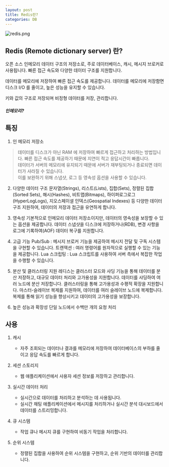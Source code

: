 ```yaml
---
layout: post
title: Redis란?
categories: DB
---
```




![redis.png](https://github.com/user-attachments/assets/d8ce2343-8f9b-44b8-a9e5-2530f8fa6606)

## Redis (Remote dictionary server) 란?

오픈 소스 인메모리 데이터 구조의 저장소로, 주로 데이터베이스, 캐시, 메시지 브로커로 사용됩니다.
빠른 접근 속도와 다양한 데이터 구조를 지원합니다.

데이터를 메모리에 저장하여 빠른 접근 속도를 제공합니다. 데이터를 메모리에 저장함면 디스크 I/O 를 줄이고, 높은 성능을 유지할 수 있습니다.

키와 값의 구조로 저장되며 비정형 데이터를 저장, 관리합니다. 

##### 인메모리?



## 특징
1. 인 메모리 저장소
> 데이터를 디스크가 아닌 RAM 에 저장하여 빠르게 접근하고 처리하는 방법입니다.
> 빠른 접근 속도를 제공하기 때문에 지연이 적고 응답시간이 빠릅니다.  
> 데이터가 서버의 메모리에 유지되기 때문에 서버가 재부팅되거나 종료되면 데이터가 사라질 수 있습니다.  
> 이를 보완하기 위해 스냅샷, 로그 등 영속성 옵션을 사용할 수 있습니다.


2. 다양한 데이터 구조
   문자열(Strings), 리스트(Lists), 집합(Sets), 
   정렬된 집합(Sorted Sets), 해시(Hashes), 비트맵(Bitmaps), 
   하이퍼로그로그(HyperLogLogs), 지오스페이셜 인덱스(Geospatial Indexes) 등 다양한 데이터 구조 지원하여,
   데이터의 저장과 접근을 유연하게 합니다.

3. 영속성
   기본적으로 인메모리 데이터 저장소이지만, 데이터의 영속성을 보장할 수 있는 옵션을 제공합니다.
   데이터 스냅샷을 디스크에 저장하거나(RDB), 변경 사항을 로그에 기록하여(AOF) 데이터 복구를 지원합니다.

4. 고급 기능
   Pub/Sub : 메시지 브로커 기능을 제공하여 메시지 전달 및 구독 시스템을 구현할 수 있습니다.
   트랜잭션 : 여러 명령어를 원자적으로 실행할 수 있는 기능을 제공합니다.
   Lua 스크립팅 : Lua 스크립트를 사용하여 서버 측에서 복잡한 작업을 수행할 수 있습니다.

5. 분산 및 클러스터링 지원
   레디스는 클러스터 모드와 샤딩 기능을 통해 데이터를 분산 저장하고, 대규모 데이터 처리와 고가용성을 지원합니다.
   데이터를 샤딩하여 여러 노드에 분산 저장합니다. 클러스터링을 통해 고가용성과 수평적 확장을 지원합니다.
   마스터-슬레이브 복제를 지원하여, 데이터를 여러 슬레이브 노드에 복제합니다. 복제를 통해 읽기 성능을 향상시키고 데이터의 고가용성을 보장합니다.

6. 높은 성능과 확장성
   단일 노드에서 수백만 개의 요청 처리 
   


## 사용
1. 캐시
   - 자주 조회되는 데이터나 결과를 메모리에 저장하여 데이터베이스의 부하를 줄이고 응답 속도를 빠르게 합니다.

2. 세션 스토리지
   - 웹 애플리케이션에서 사용자 세션 정보를 저장하고 관리합니다.

3. 실시간 데이터 처리
   - 실시간으로 데이터를 처리하고 분석하는 데 사용됩니다.
   - 실시간 채팅 애플리케이션에서 메시지를 처리하거나 실시간 분석 대시보드에서 데이터를 스트리밍합니다.

4. 큐 시스템
   - 작업 큐나 메시지 큐를 구현하여 비동기 작업을 처리합니다.

5. 순위 시스템
   - 정렬된 집합을 사용하여 순위 시스템을 구현하고, 순위 기반의 데이터를 관리합니다.
